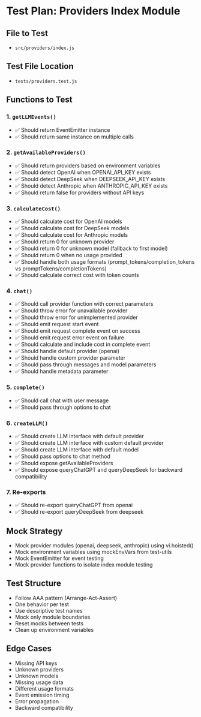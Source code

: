 # Test Plan: Providers Index Module

## File to Test

- `src/providers/index.js`

## Test File Location

- `tests/providers.test.js`

## Functions to Test

### 1. `getLLMEvents()`

- ✅ Should return EventEmitter instance
- ✅ Should return same instance on multiple calls

### 2. `getAvailableProviders()`

- ✅ Should return providers based on environment variables
- ✅ Should detect OpenAI when OPENAI_API_KEY exists
- ✅ Should detect DeepSeek when DEEPSEEK_API_KEY exists
- ✅ Should detect Anthropic when ANTHROPIC_API_KEY exists
- ✅ Should return false for providers without API keys

### 3. `calculateCost()`

- ✅ Should calculate cost for OpenAI models
- ✅ Should calculate cost for DeepSeek models
- ✅ Should calculate cost for Anthropic models
- ✅ Should return 0 for unknown provider
- ✅ Should return 0 for unknown model (fallback to first model)
- ✅ Should return 0 when no usage provided
- ✅ Should handle both usage formats (prompt_tokens/completion_tokens vs promptTokens/completionTokens)
- ✅ Should calculate correct cost with token counts

### 4. `chat()`

- ✅ Should call provider function with correct parameters
- ✅ Should throw error for unavailable provider
- ✅ Should throw error for unimplemented provider
- ✅ Should emit request start event
- ✅ Should emit request complete event on success
- ✅ Should emit request error event on failure
- ✅ Should calculate and include cost in complete event
- ✅ Should handle default provider (openai)
- ✅ Should handle custom provider parameter
- ✅ Should pass through messages and model parameters
- ✅ Should handle metadata parameter

### 5. `complete()`

- ✅ Should call chat with user message
- ✅ Should pass through options to chat

### 6. `createLLM()`

- ✅ Should create LLM interface with default provider
- ✅ Should create LLM interface with custom default provider
- ✅ Should create LLM interface with default model
- ✅ Should pass options to chat method
- ✅ Should expose getAvailableProviders
- ✅ Should expose queryChatGPT and queryDeepSeek for backward compatibility

### 7. Re-exports

- ✅ Should re-export queryChatGPT from openai
- ✅ Should re-export queryDeepSeek from deepseek

## Mock Strategy

- Mock provider modules (openai, deepseek, anthropic) using vi.hoisted()
- Mock environment variables using mockEnvVars from test-utils
- Mock EventEmitter for event testing
- Mock provider functions to isolate index module testing

## Test Structure

- Follow AAA pattern (Arrange-Act-Assert)
- One behavior per test
- Use descriptive test names
- Mock only module boundaries
- Reset mocks between tests
- Clean up environment variables

## Edge Cases

- Missing API keys
- Unknown providers
- Unknown models
- Missing usage data
- Different usage formats
- Event emission timing
- Error propagation
- Backward compatibility
